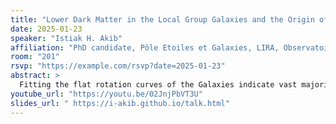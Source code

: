 ```yaml
---
title: "Lower Dark Matter in the Local Group Galaxies and the Origin of the MW Dwarfs"
date: 2025-01-23
speaker: "Istiak H. Akib"
affiliation: "PhD candidate, Pôle Etoiles et Galaxies, LIRA, Observatoire de Paris - Université PSL"
room: "201"
rsvp: "https://example.com/rsvp?date=2025-01-23"
abstract: >
  Fitting the flat rotation curves of the Galaxies indicate vast majority of the matter content in the galaxies is dark matter, even higher than the cosmological estimate of 85% and giving rise to the missing baryon problem. However, these rotation curve fits assume equilibrium conditions at the disk outskirts. This is not necessarily always fulfilled since on average galaxies have gone through a major merger 6 Gyr ago. For the Milky Way, the last major merger was 9-10 Gyr ago and the disk outskirts had enough time to reasonably fulfill the equilibrium conditions. Gaia DR3 rotation curve for the MW differs significantly from a flat fit and is consistent with a Keplerian decline. This gives a mass of 2.06x10^11 M_sun, resulting in a dark matter fraction of 70%. Another estimate for the galaxy mass comes from comparing the time frame of the bulge formation and the accretion of the satellites with their binding energies. For the MW, this is in agreement with the mass from the rotation curve. Andromeda Galaxy (M31) had a recent 2-3 Gyr major merger and hence the disk outskirts are likely not in equilibrium. Hydrodynamical modeling of this merger resulting in an M31 of mass 4.5x10^11 M_sun and 68% dark matter reproduces the observational features of the M31 and especially its rotation curve. These M31 merger models indicate tidal tails coming towards the MW with significant stellar and gas particles. Part of these tails is found in agreement in the 6D space with most of the VPOS satellites including the LMC for the case of such low mass MW models. This may explain the origin of the MW's plane of satellites and is a first indication of matter exchange between these two galaxies.
youtube_url: "https://youtu.be/02JnjPbVT3U"
slides_url: " https://i-akib.github.io/talk.html"
---
```

